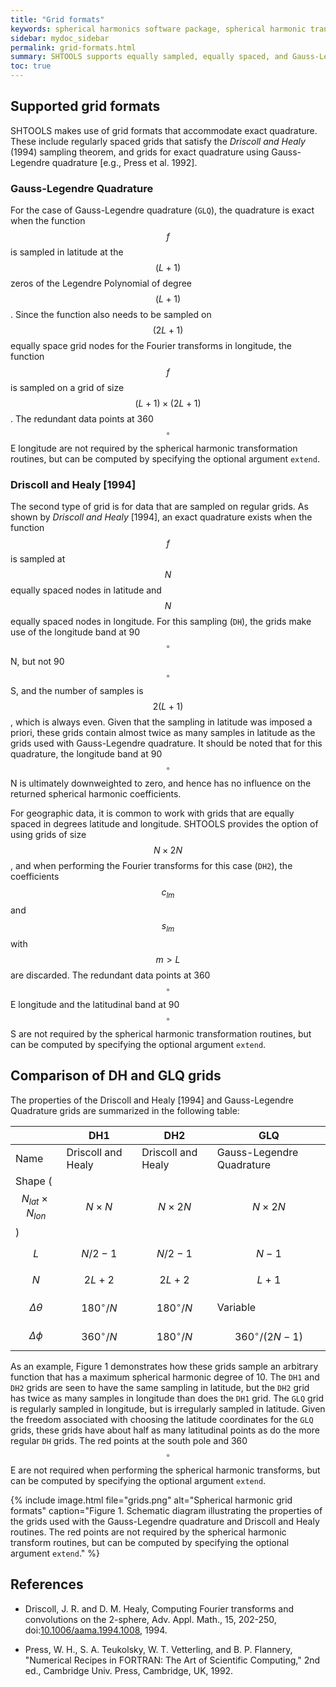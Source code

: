 ```yaml
---
title: "Grid formats"
keywords: spherical harmonics software package, spherical harmonic transform, legendre functions, multitaper spectral analysis, fortran, Python, gravity, magnetic field
sidebar: mydoc_sidebar
permalink: grid-formats.html
summary: SHTOOLS supports equally sampled, equally spaced, and Gauss-Legendre quadrature grids.
toc: true
---
```


<style>
table:nth-of-type(n) {
    display:table;
    width:100%;
}
</style>

## Supported grid formats

SHTOOLS makes use of grid formats that accommodate exact quadrature. These include regularly spaced grids that satisfy the *Driscoll and Healy* (1994) sampling theorem, and grids for exact quadrature using Gauss-Legendre quadrature [e.g., Press et al. 1992].

### Gauss-Legendre Quadrature

For the case of Gauss-Legendre quadrature (`GLQ`), the quadrature is exact when the function $$f$$ is sampled in latitude at the $$(L+1)$$ zeros of the Legendre Polynomial of degree $$(L+1)$$. Since the function also needs to be sampled on $$(2L+1)$$ equally space grid nodes for the Fourier transforms in longitude, the function $$f$$ is sampled on a grid of size $$(L+1)\times(2L+1)$$. The redundant data points at 360$$^{\circ}$$ E longitude are not required by the spherical harmonic transformation routines, but can be computed by specifying the optional argument `extend`.

### Driscoll and Healy [1994]

The second type of grid is for data that are sampled on regular grids. As shown by *Driscoll and Healy* [1994], an exact quadrature exists when the function $$f$$ is sampled at $$N$$ equally spaced nodes in latitude and $$N$$ equally spaced nodes in longitude. For this sampling (`DH`), the grids make use of the longitude band at 90$$^{\circ}$$ N, but not 90$$^{\circ}$$ S, and the number of samples is $$2(L+1)$$, which is always even. Given that the sampling in latitude was imposed a priori, these grids contain almost twice as many samples in latitude as the grids used with Gauss-Legendre quadrature. It should be noted that for this quadrature, the longitude band at 90$$^{\circ}$$ N is ultimately downweighted to zero, and hence has no influence on the returned spherical harmonic coefficients.

For geographic data, it is common to work with grids that are equally spaced in degrees latitude and longitude. SHTOOLS provides the option of using grids of size $$N\times2N$$, and when performing the Fourier transforms for this case (`DH2`), the coefficients $$c_{lm}$$ and $$s_{lm}$$ with $$m>L$$ are discarded. The redundant data points at 360$$^{\circ}$$ E longitude and the latitudinal band at 90$$^{\circ}$$ S are not required by the spherical harmonic transformation routines, but can be computed by specifying the optional argument `extend`.

## Comparison of DH and GLQ grids

The properties of the Driscoll and Healy [1994] and Gauss-Legendre Quadrature grids are summarized in the following table:

|                                    | DH1                | DH2                | GLQ                        |
| ---------------------------------- | ------------------ | ------------------ | -------------------------- |
| Name                               | Driscoll and Healy | Driscoll and Healy | Gauss-Legendre Quadrature  |
| Shape ($$N_{lat} \times N_{lon}$$) | $$N \times N$$     | $$N \times 2N$$    | $$N \times 2N$$            |
| $$L$$                              | $$N/2-1$$          | $$N/2-1$$          | $$N-1$$                    |
| $$N$$                              | $$2L+2$$           | $$2L+2$$           | $$L+1$$                    |
| $$\Delta \theta$$                  | $$180^{\circ}/N$$  | $$180^{\circ}/N$$  | Variable                   |
| $$\Delta \phi$$                    | $$360^{\circ}/N$$  | $$180^{\circ}/N$$  | $$360^{\circ}/(2N-1)$$     |

As an example, Figure 1 demonstrates how these grids sample an arbitrary function that has a maximum spherical harmonic degree of 10. The `DH1` and `DH2` grids are seen to have the same sampling in latitude, but the `DH2` grid has twice as many samples in longitude than does the `DH1` grid. The `GLQ` grid is regularly sampled in longitude, but is irregularly sampled in latitude. Given the freedom associated with choosing the latitude coordinates for the `GLQ` grids, these grids have about half as many latitudinal points as do the more regular `DH` grids. The red points at the south pole and 360$$^{\circ}$$ E are not required when performing the spherical harmonic transforms, but can be computed by specifying the optional argument `extend`.

{% include image.html file="grids.png" alt="Spherical harmonic grid formats" caption="Figure 1. Schematic diagram illustrating the properties of the grids used with the Gauss-Legendre quadrature and Driscoll and Healy routines. The red points are not required by the spherical harmonic transform routines, but can be computed by specifying the optional argument `extend`." %}

## References

* Driscoll, J. R. and D. M. Healy, Computing Fourier transforms and convolutions on the 2-sphere, Adv. Appl. Math., 15, 202-250, doi:[10.1006/aama.1994.1008](https://doi.org/10.1006/aama.1994.1008), 1994.

* Press, W. H., S. A. Teukolsky, W. T. Vetterling, and B. P. Flannery, "Numerical Recipes in FORTRAN: The Art of Scientific Computing," 2nd ed., Cambridge Univ. Press, Cambridge, UK, 1992.
